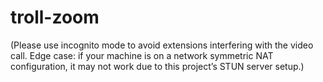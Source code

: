 # troll-zoom

(Please use incognito mode to avoid extensions interfering with the video call.  Edge case: if your machine is on a network symmetric NAT configuration, it may not work due to this project’s STUN server setup.) 
